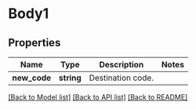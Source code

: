 # Body1

## Properties
Name | Type | Description | Notes
------------ | ------------- | ------------- | -------------
**new_code** | **string** | Destination code. | 

[[Back to Model list]](../README.md#documentation-for-models) [[Back to API list]](../README.md#documentation-for-api-endpoints) [[Back to README]](../README.md)


